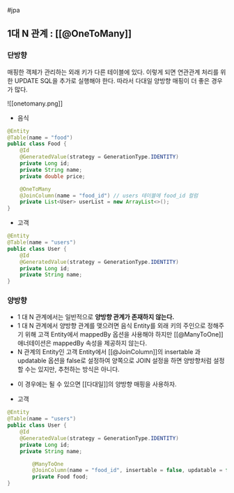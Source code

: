 #jpa 

## 1대 N 관계 : [[@OneToMany]]

### 단방향
매핑한 객체가 관리하는 외래 키가 다른 테이블에 있다. 이렇게 되면 연관관계 처리를 위한 UPDATE SQL을 추가로 실행해야 한다. 따라서 다대일 양방향 매핑이 더 좋은 경우가 많다.

![[onetomany.png]]

+ 음식

```java
@Entity
@Table(name = "food")
public class Food {
    @Id
    @GeneratedValue(strategy = GenerationType.IDENTITY)
    private Long id;
    private String name;
    private double price;

    @OneToMany
    @JoinColumn(name = "food_id") // users 테이블에 food_id 컬럼
    private List<User> userList = new ArrayList<>();
}
```

+ 고객

```java
@Entity
@Table(name = "users")
public class User {
    @Id
    @GeneratedValue(strategy = GenerationType.IDENTITY)
    private Long id;
    private String name;
}
```



### 양방향
- 1 대 N 관계에서는 일반적으로 **양방향 관계가 존재하지 않는다.**
- 1 대 N 관계에서 양방향 관계를 맺으려면 음식 Entity를 외래 키의 주인으로 정해주기 위해 고객 Entity에서 mappedBy 옵션을 사용해야 하지만 [[@ManyToOne]] 애너테이션은 mappedBy 속성을 제공하지 않는다.
- N 관계의 Entity인 고객 Entity에서 [[@JoinColumn]]의 insertable 과 updatable 옵션을 false로 설정하여 양쪽으로 JOIN 설정을 하면 양방향처럼 설정할 수는 있지만, 추천하는 방식은 아니다.
+ 이 경우에는 될 수 있으면 [[다대일]]의 양방향 매핑을 사용하자.

+ 고객

```java
@Entity
@Table(name = "users")
public class User {
    @Id
    @GeneratedValue(strategy = GenerationType.IDENTITY)
    private Long id;
    private String name;

		@ManyToOne
		@JoinColumn(name = "food_id", insertable = false, updatable = false)
		private Food food;
}
```
